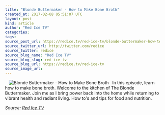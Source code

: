 ```yaml
---
title: "Blonde Buttermaker - How to Make Bone Broth"
created_at: 2017-02-08 05:51:07 UTC
layout: post
kind: article
author: "Red Ice TV"
categories: 
tags: 
source_post_url: https://redice.tv/red-ice-tv/blonde-buttermaker-how-to-make-bone-broth
source_twitter_url: http://twitter.com/redice
source_twitter: redice
source_blog_name: "Red Ice TV"
source_blog_slug: red-ice-tv
source_blog_url: https://redice.tv/red-ice-tv
source_image_url: 
---
```

<img align="left" hspace="12" alt="Blonde Buttermaker - How to Make Bone Broth" src="https://rdice.net/a/c/t/17/BBM-ep2-bone-broth.9cd7b47f.jpg"> In this episode, learn how to make bone broth. Welcome to the kitchen of The Blonde Buttermaker. Join me as I bring power back into the home while returning to vibrant health and radiant living. How to's and tips for food and nutrition.<div class="">
    <i>Source: <a href="https://redice.tv/red-ice-tv">Red Ice TV</a></i>
</div>
